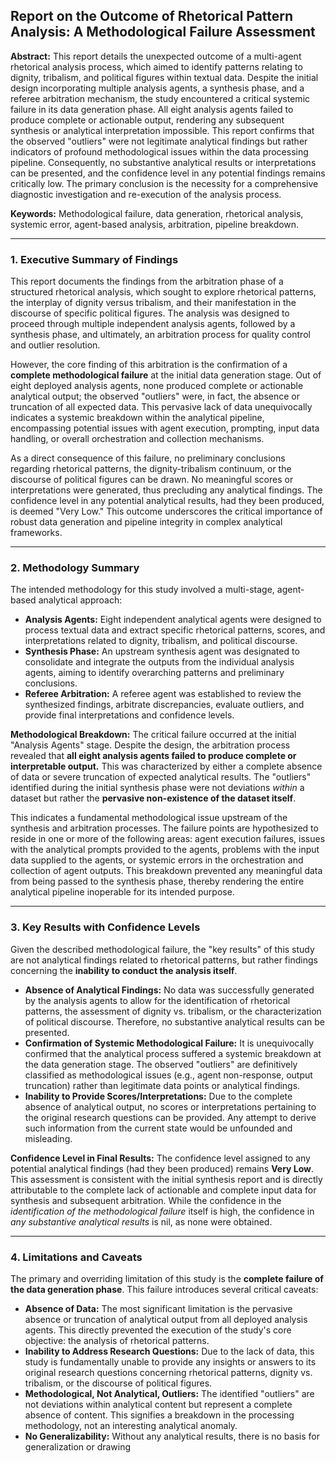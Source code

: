 ## Report on the Outcome of Rhetorical Pattern Analysis: A Methodological Failure Assessment

**Abstract:** This report details the unexpected outcome of a multi-agent rhetorical analysis process, which aimed to identify patterns relating to dignity, tribalism, and political figures within textual data. Despite the initial design incorporating multiple analysis agents, a synthesis phase, and a referee arbitration mechanism, the study encountered a critical systemic failure in its data generation phase. All eight analysis agents failed to produce complete or actionable output, rendering any subsequent synthesis or analytical interpretation impossible. This report confirms that the observed "outliers" were not legitimate analytical findings but rather indicators of profound methodological issues within the data processing pipeline. Consequently, no substantive analytical results or interpretations can be presented, and the confidence level in any potential findings remains critically low. The primary conclusion is the necessity for a comprehensive diagnostic investigation and re-execution of the analysis process.

**Keywords:** Methodological failure, data generation, rhetorical analysis, systemic error, agent-based analysis, arbitration, pipeline breakdown.

---

### 1. Executive Summary of Findings

This report documents the findings from the arbitration phase of a structured rhetorical analysis, which sought to explore rhetorical patterns, the interplay of dignity versus tribalism, and their manifestation in the discourse of specific political figures. The analysis was designed to proceed through multiple independent analysis agents, followed by a synthesis phase, and ultimately, an arbitration process for quality control and outlier resolution.

However, the core finding of this arbitration is the confirmation of a **complete methodological failure** at the initial data generation stage. Out of eight deployed analysis agents, none produced complete or actionable analytical output; the observed "outliers" were, in fact, the absence or truncation of all expected data. This pervasive lack of data unequivocally indicates a systemic breakdown within the analytical pipeline, encompassing potential issues with agent execution, prompting, input data handling, or overall orchestration and collection mechanisms.

As a direct consequence of this failure, no preliminary conclusions regarding rhetorical patterns, the dignity-tribalism continuum, or the discourse of political figures can be drawn. No meaningful scores or interpretations were generated, thus precluding any analytical findings. The confidence level in any potential analytical results, had they been produced, is deemed "Very Low." This outcome underscores the critical importance of robust data generation and pipeline integrity in complex analytical frameworks.

---

### 2. Methodology Summary

The intended methodology for this study involved a multi-stage, agent-based analytical approach:

*   **Analysis Agents:** Eight independent analytical agents were designed to process textual data and extract specific rhetorical patterns, scores, and interpretations related to dignity, tribalism, and political discourse.
*   **Synthesis Phase:** An upstream synthesis agent was designated to consolidate and integrate the outputs from the individual analysis agents, aiming to identify overarching patterns and preliminary conclusions.
*   **Referee Arbitration:** A referee agent was established to review the synthesized findings, arbitrate discrepancies, evaluate outliers, and provide final interpretations and confidence levels.

**Methodological Breakdown:** The critical failure occurred at the initial "Analysis Agents" stage. Despite the design, the arbitration process revealed that **all eight analysis agents failed to produce complete or interpretable output.** This was characterized by either a complete absence of data or severe truncation of expected analytical results. The "outliers" identified during the initial synthesis phase were not deviations *within* a dataset but rather the **pervasive non-existence of the dataset itself**.

This indicates a fundamental methodological issue upstream of the synthesis and arbitration processes. The failure points are hypothesized to reside in one or more of the following areas: agent execution failures, issues with the analytical prompts provided to the agents, problems with the input data supplied to the agents, or systemic errors in the orchestration and collection of agent outputs. This breakdown prevented any meaningful data from being passed to the synthesis phase, thereby rendering the entire analytical pipeline inoperable for its intended purpose.

---

### 3. Key Results with Confidence Levels

Given the described methodological failure, the "key results" of this study are not analytical findings related to rhetorical patterns, but rather findings concerning the **inability to conduct the analysis itself**.

*   **Absence of Analytical Findings:** No data was successfully generated by the analysis agents to allow for the identification of rhetorical patterns, the assessment of dignity vs. tribalism, or the characterization of political discourse. Therefore, no substantive analytical results can be presented.
*   **Confirmation of Systemic Methodological Failure:** It is unequivocally confirmed that the analytical process suffered a systemic breakdown at the data generation stage. The observed "outliers" are definitively classified as methodological issues (e.g., agent non-response, output truncation) rather than legitimate data points or analytical findings.
*   **Inability to Provide Scores/Interpretations:** Due to the complete absence of analytical output, no scores or interpretations pertaining to the original research questions can be provided. Any attempt to derive such information from the current state would be unfounded and misleading.

**Confidence Level in Final Results:**
The confidence level assigned to any potential analytical findings (had they been produced) remains **Very Low**. This assessment is consistent with the initial synthesis report and is directly attributable to the complete lack of actionable and complete input data for synthesis and subsequent arbitration. While the confidence in the *identification of the methodological failure* itself is high, the confidence in *any substantive analytical results* is nil, as none were obtained.

---

### 4. Limitations and Caveats

The primary and overriding limitation of this study is the **complete failure of the data generation phase**. This failure introduces several critical caveats:

*   **Absence of Data:** The most significant limitation is the pervasive absence or truncation of analytical output from all deployed analysis agents. This directly prevented the execution of the study's core objective: the analysis of rhetorical patterns.
*   **Inability to Address Research Questions:** Due to the lack of data, this study is fundamentally unable to provide any insights or answers to its original research questions concerning rhetorical patterns, dignity vs. tribalism, or the discourse of political figures.
*   **Methodological, Not Analytical, Outliers:** The identified "outliers" are not deviations within analytical content but represent a complete absence of content. This signifies a breakdown in the processing methodology, not an interesting analytical anomaly.
*   **No Generalizability:** Without any analytical results, there is no basis for generalization or drawing